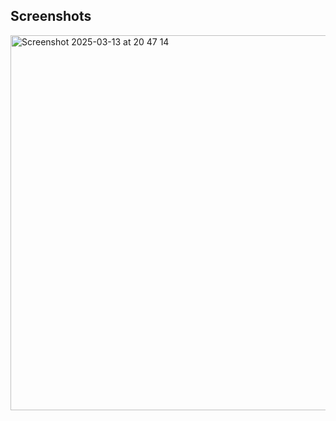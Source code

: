 Screenshots
---------------------

<img width="600" alt="Screenshot 2025-03-13 at 20 47 14" src="https://github.com/user-attachments/assets/f8e7c0f2-1eaf-4a7c-a8d7-5cbbe24ef1dd" />
